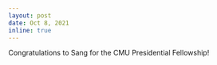 ```yaml
---
layout: post
date: Oct 8, 2021
inline: true
---
```


Congratulations to Sang for the CMU Presidential Fellowship!
